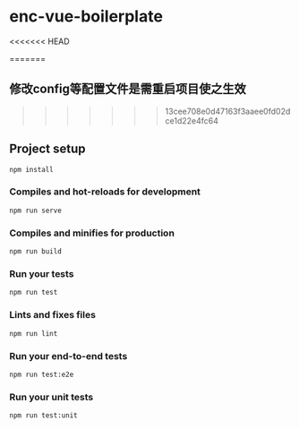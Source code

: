 # enc-vue-boilerplate
<<<<<<< HEAD

=======
## 修改config等配置文件是需重启项目使之生效
>>>>>>> 13cee708e0d47163f3aaee0fd02dce1d22e4fc64
## Project setup
```
npm install
```

### Compiles and hot-reloads for development
```
npm run serve
```

### Compiles and minifies for production
```
npm run build
```

### Run your tests
```
npm run test
```

### Lints and fixes files
```
npm run lint
```

### Run your end-to-end tests
```
npm run test:e2e
```

### Run your unit tests
```
npm run test:unit
```
